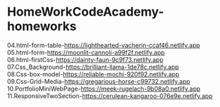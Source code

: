# HomeWorkCodeAcademy-homeworks
04.html-form-table-https://lighthearted-vacherin-ccaf46.netlify.app <br>
05.html-form-https://moonlit-cannoli-a99f2f.netlify.app <br>
06.html-firstCss-https://dainty-faun-9c9f73.netlify.app <br>
07.Css_Background-https://brilliant-llama-1de78c.netlify.app <br>
08.Css-box-model-https://reliable-mochi-920f92.netlify.app <br>
09.Css-Grid-Media-https://gregarious-horse-c99732.netlify.app <br>
10.PortfolioMiniWebPage-https://meek-rugelach-9b08a0.netlify.app <br>
11.ResponsiveTwoSection-https://cerulean-kangaroo-076e9e.netlify.app <br>
